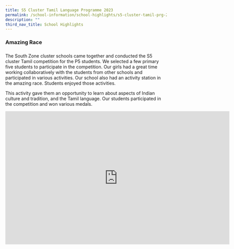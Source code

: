 ```yaml
---
title: S5 Cluster Tamil Language Programme 2023
permalink: /school-information/school-highlights/s5-cluster-tamil-prg-2023/
description: ""
third_nav_title: School Highlights
---
```

### Amazing Race

##### 

The South Zone cluster schools came together and conducted the S5 cluster Tamil competition for the P5 students. We selected a few primary five students to participate in the competition. Our girls had a great time working collaboratively with the students from other schools and participated in various activities. Our school also had an activity station in the amazing race. Students enjoyed those activities. 

This activity gave them an opportunity to learn about aspects of Indian culture and tradition, and the Tamil language. Our students participated in the competition and won various medals.

<center><iframe allowfullscreen="" allow="accelerometer; autoplay; clipboard-write; encrypted-media; gyroscope; picture-in-picture; web-share" frameborder="0" title="YouTube video player" src="https://www.youtube.com/embed/bGYoEw0ZNT8" height="415" width="700"></iframe></center>